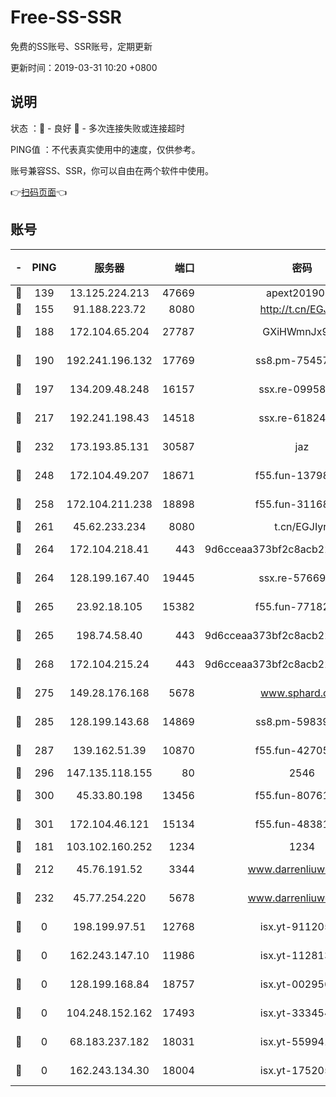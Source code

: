 # Free-SS-SSR

免费的SS账号、SSR账号，定期更新

更新时间：2019-03-31 10:20 +0800

## 说明

状态     ：🙂 - 良好 🙁 - 多次连接失败或连接超时

PING值   ：不代表真实使用中的速度，仅供参考。

账号兼容SS、SSR，你可以自由在两个软件中使用。

👉[扫码页面](https://liesauer.github.io/Free-SS-SSR/)👈

## 账号

|-|PING|服务器|端口|密码|加密方式|区域|
|:----:|:----:|:-----:|-----:|:----:|:----:|:----:|
|🙂|139|13.125.224.213|47669|apext2019001|chacha20|KR|
|🙂|155|91.188.223.72|8080|http://t.cn/EGJIyrl|rc4-md5|RU|
|🙂|188|172.104.65.204|27787|GXiHWmnJx94S|aes-256-cfb|JP|
|🙂|190|192.241.196.132|17769|ss8.pm-75457473|aes-256-cfb|US|
|🙂|197|134.209.48.248|16157|ssx.re-09958168|aes-256-cfb|US|
|🙂|217|192.241.198.43|14518|ssx.re-61824417|aes-256-cfb|US|
|🙂|232|173.193.85.131|30587|jaz|aes-256-cfb|US|
|🙂|248|172.104.49.207|18671|f55.fun-13798673|aes-256-cfb|SG|
|🙂|258|172.104.211.238|18898|f55.fun-31168082|aes-256-cfb|US|
|🙂|261|45.62.233.234|8080|t.cn/EGJIyrl|rc4-md5|CA|
|🙂|264|172.104.218.41|443|9d6cceaa373bf2c8acb22e60b6a58be6|aes-256-cfb|US|
|🙂|264|128.199.167.40|19445|ssx.re-57669332|aes-256-cfb|SG|
|🙂|265|23.92.18.105|15382|f55.fun-77182272|aes-256-cfb|US|
|🙂|265|198.74.58.40|443|9d6cceaa373bf2c8acb22e60b6a58be6|aes-256-cfb|US|
|🙂|268|172.104.215.24|443|9d6cceaa373bf2c8acb22e60b6a58be6|aes-256-cfb|US|
|🙂|275|149.28.176.168|5678|www.sphard.com|aes-256-cfb|AU|
|🙂|285|128.199.143.68|14869|ss8.pm-59839550|aes-256-cfb|SG|
|🙂|287|139.162.51.39|10870|f55.fun-42705355|aes-256-cfb|SG|
|🙂|296|147.135.118.155|80|2546|chacha20|US|
|🙂|300|45.33.80.198|13456|f55.fun-80761096|aes-256-cfb|US|
|🙂|301|172.104.46.121|15134|f55.fun-48381477|aes-256-cfb|SG|
|🙂|181|103.102.160.252|1234|1234|rc4-md5|JP|
|🙂|212|45.76.191.52|3344|www.darrenliuwei.com|aes-256-cfb|JP|
|🙂|232|45.77.254.220|5678|www.darrenliuwei.com|aes-256-cfb|SG|
|🙁|0|198.199.97.51|12768|isx.yt-91120534|aes-256-cfb|US|
|🙁|0|162.243.147.10|11986|isx.yt-11281384|aes-256-cfb|US|
|🙁|0|128.199.168.84|18757|isx.yt-00295653|aes-256-cfb|SG|
|🙁|0|104.248.152.162|17493|isx.yt-33345420|aes-256-cfb|SG|
|🙁|0|68.183.237.182|18031|isx.yt-55994128|aes-256-cfb|SG|
|🙁|0|162.243.134.30|18004|isx.yt-17520529|aes-256-cfb|US|
